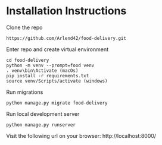 Installation Instructions
=========================

Clone the repo

```
https://github.com/Arlend42/food-delivery.git
```

Enter repo and create virtual environment

```
cd food-delivery
python -m venv --prompt=food venv
. venv\bin\Activate (macOs)
pip install -r requirements.txt
source venv/Scripts/activate (windows)

```

Run migrations

```
python manage.py migrate food-delivery
```

Run local development server

```
python manage.py runserver
```

Visit the following url on your browser: http://localhost:8000/
